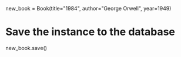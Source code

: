 new_book = Book(title="1984", author="George Orwell", year=1949)
# Save the instance to the database
new_book.save()